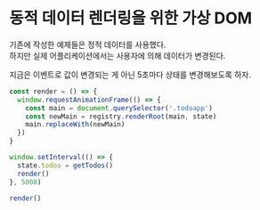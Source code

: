 # 동적 데이터 렌더링을 위한 가상 DOM

기존에 작성한 예제들은 정적 데이터를 사용했다.  
하지만 실제 어플리케이션에서는 사용자에 의해 데이터가 변경된다.

지금은 이벤트로 값이 변경되는 게 아닌 5초마다 상태를 변경해보도록 하자.

```javascript
const render = () => {
  window.requestAnimationFrame(() => {
    const main = document.querySelector('.todoapp')
    const newMain = registry.renderRoot(main, state)
    main.replaceWith(newMain)
  })
}

window.setInterval(() => {
  state.todos = getTodos()
  render()
}, 5000)

render()
```
